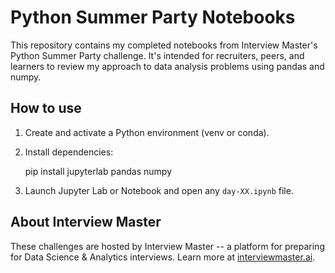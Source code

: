 # Python Summer Party Notebooks

This repository contains my completed notebooks from Interview Master's Python Summer Party challenge. 
It's intended for recruiters, peers, and learners to review my approach to data analysis problems using pandas and numpy.

## How to use

1. Create and activate a Python environment (venv or conda).
2. Install dependencies:
   
   pip install jupyterlab pandas numpy
   
3. Launch Jupyter Lab or Notebook and open any `day-XX.ipynb` file.

## About Interview Master
These challenges are hosted by Interview Master -- a platform for preparing for Data Science & Analytics interviews.
Learn more at [interviewmaster.ai](https://www.interviewmaster.ai).
